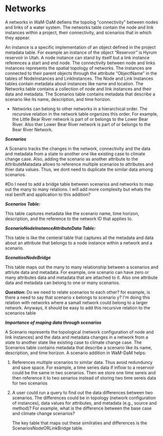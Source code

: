 Networks
========

A networks in WaM-DaM defiens the topolog "connectivity" between nodes and links of a water system. The networks table contain the node and link instances within a project, their connectivity, and scenarios that in which they appear. 

An instance is a specific implementation of an object defined in the project metadata table. For example an instance of the object “Reservoir” is Hyrum reservoir in Utah. A node instance can stand by itself but a link instance references a start and end node. The connectivity between node and links instances represents the spatial topology of networks. The instances are connected to their parent objects through the attribute “ObjectName” in the tables of NodeInstances and LinkInstances. The Node and Link Instances tables contain metadata about instances like name and location. The Networks table contains a collection of node and link instances and their data and metadata. The Scenarios table contains metadata that describe a scenario like its name, description, and time horizon. 


* Networks can belong to other networks in a hierarchical order. The recursive relation in the network table organizes this order. For example, the Little Bear River network is part of or belongs to the Lower Bear River. Also ther Lower Bear River network is part of or belongs to the Bear River Network.


***Scenarios***<p>
A Scenario tracks the changes in the network, connectivity and the data and metadata from a state to another one like existing case to climate change case. Also, adding the scenario as another attribute to the AttributeMatadata allows to reference multiple scenarios to attributes and thier data values. Thus, we dont need to duplicate the similar data among scenarios.


#Do I need to add a bridge table between scenarios and networks to map out the many to many relations. I will add more complexity but whats the real benift and application to this addition?  



***Scenarios Table:***<p>
This table captures metadata like the scenario name, time horizon, description, and the reference to the network ID that applies to. 

***ScenarioNodeInstanceAttributeData Table:***<p>
This table is like the centeral table that captures all the metadata and data about an attribute that belongs to a node instance within a network and a scenario. 

***ScenatiosNodeBridge***<p>
This table maps out the many to many relationship between a scenarios and attriute data and metadata. For example, one scenario can have zero or many attributes data and metadata that are attached to it. Also one attribute data and metadata can belong to one or many scenarios.   

***Question:*** Do we need to relate scenarios to each other? for example, is there a need to say that scenario x belongs to scenario y? I'm doing this relation with networks where a samall network could belong to a larger network. Anyways, it should be easy to add this recursive relation to the scenarios table






***Importance of maping data through scenarios***<p>
 A Scenario represents the topological (network configuration of node and link instances) and the data and metadata changes in a network from a state to another state like existing case to climate change case. The Scenarios table contains metadata that describe a scenario like its name, description, and time horizon. A scenario addition in WaM-DaM helps:

1. References multiple scenarios to similar data. Thus avoid redunduncy and save space. For example, a time series data if inflow to a reservoir could be the same in two scenarios. Then we store one time sereis and then reference it to two senarios instead of storing two time sereis data for two scenarios <p>

2. A user could run a query to find out the data differences between two scenarios. The differences could be in topology (network configuration of instances), data values for attributes, and metadata (e.g., source and method)?  For example, what is the difference between the base case and climate change scenarios?  <p>
The key table that maps out these similraties and differences is the ScenariosNodeORLinkBridge table. 





